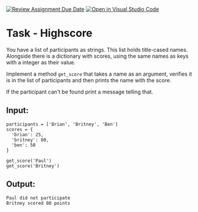 [![Review Assignment Due Date](https://classroom.github.com/assets/deadline-readme-button-24ddc0f5d75046c5622901739e7c5dd533143b0c8e959d652212380cedb1ea36.svg)](https://classroom.github.com/a/o65y5b5Z)
[![Open in Visual Studio Code](https://classroom.github.com/assets/open-in-vscode-718a45dd9cf7e7f842a935f5ebbe5719a5e09af4491e668f4dbf3b35d5cca122.svg)](https://classroom.github.com/online_ide?assignment_repo_id=12002993&assignment_repo_type=AssignmentRepo)
# Task - Highscore

You have a list of participants as strings. This list holds title-cased names. Alongside there is a dictionary with scores, using the same names as keys with a integer as their value.

Implement a method `get_score` that takes a name as an argument, verifies it is in the list of participants and then prints the name with the score.

If the participant can't be found print a message telling that.

## Input:

```
participants = ['Brian', 'Britney', 'Ben']
scores = {
  'brian': 25,
  'britney': 80,
  'ben': 50
}

get_score('Paul')
get_score('Britney')
```

## Output:

```
Paul did not participate
Britney scored 80 points
```
